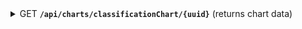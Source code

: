 <details>
 <summary>
    <span class="blue">GET</span> <code><b>/api/charts/classificationChart/{uuid}</b></code> (returns chart data)
</summary>

##### Query Parameters

> | name                   | type     | data type         | description                                |
> |------------------------|----------|-------------------|--------------------------------------------|
> | files                  | required | string[]          | a list of all used file names              |
> | filters.date.from      | optional | Date              | start of range of valid dates              |
> | filters.date.to        | optional | Date              | end of range of valid dates                |
> | filters.ip             | optional | string            | only ip to be returned                     |
> | filters.text           | optional | string            | text to be included in the content         |
> | filters.regex          | optional | bool              | if the text should be interpreted as regex |


##### Responses

> | http code | response                                            |
> |-----------|-----------------------------------------------------|
> | `200`     | `{data: {classification: string, count: number}[]}` |
> | `400`     | bad request                                         |

</details>